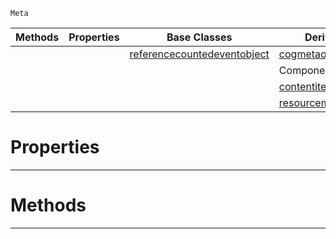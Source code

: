  `Meta`

|Methods|Properties|Base Classes|Derived Classes|
|---|---|---|---|
| | |[referencecountedeventobject](https://plasmaengine.github.io/PlasmaDocs/Plasma1/C++/code_reference/class_reference/referencecountedeventobject.md)|[cogmetaoperations](https://plasmaengine.github.io/PlasmaDocs/Plasma1/C++/code_reference/class_reference/cogmetaoperations.md)|
| | | |ComponentMetaOperations|
| | | |[contentitemmetaoperations](https://plasmaengine.github.io/PlasmaDocs/Plasma1/C++/code_reference/class_reference/contentitemmetaoperations.md)|
| | | |[resourcemetaoperations](https://plasmaengine.github.io/PlasmaDocs/Plasma1/C++/code_reference/class_reference/resourcemetaoperations.md)|


 #  Properties


---  
 #  Methods


---  
 

 